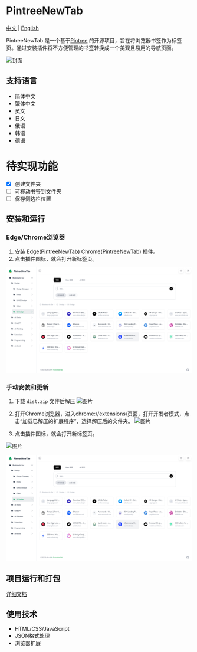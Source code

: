 # PintreeNewTab

[中文](README.md) | [English](README_en.md)

PintreeNewTab 是一个基于[Pintree](https://github.com/Pintree-io/pintree)
的开源项目，旨在将浏览器书签作为标签页。通过安装插件将不方便管理的书签转换成一个美观且易用的导航页面。

![封面](.github/imgs/og.png)

## 支持语言

- 简体中文
- 繁体中文
- 英文
- 日文
- 俄语
- 韩语
- 德语

# 待实现功能

- [x] 创建文件夹
- [ ] 可移动书签到文件夹
- [ ] 保存侧边栏位置

## 安装和运行

### Edge/Chrome浏览器

1. 安装
   Edge([PintreeNewTab](https://microsoftedge.microsoft.com/addons/detail/pintreenewtab/mjiogedjmkbihhahaljlefekjbcgplog))
   Chrome([PintreeNewTab](https://chromewebstore.google.com/detail/ekfkalhnkifkoijcioheanlegfgcgnee)) 插件。
2. 点击插件图标，就会打开新标签页。

![图片](.github/imgs/屏幕截图-2024-09-24-142600.png)

### 手动安装和更新

1. 下载 `dist.zip` 文件后解压
   ![图片](.github/imgs/屏幕截图-2024-09-24-145943.png)

2. 打开Chrome浏览器，进入chrome://extensions/页面，打开开发者模式，点击“加载已解压的扩展程序”，选择解压后的文件夹。
   ![图片](.github/imgs/屏幕截图-2024-09-24-150336.png)

3. 点击插件图标，就会打开新标签页。

![图片](.github/imgs/屏幕截图-2024-09-24-143305.png)

![图片](.github/imgs/屏幕截图-2024-09-24-142600.png)

## 项目运行和打包

[详细文档](build.md)

## 使用技术

- HTML/CSS/JavaScript
- JSON格式处理
- 浏览器扩展